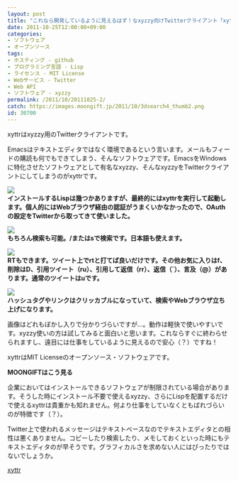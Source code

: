```yaml
---
layout: post
title: "これなら開発しているように見えるはず！なxyzzy向けTwitterクライアント「xyttr」"
date: 2011-10-25T12:00:00+09:00
categories:
- ソフトウェア
- オープンソース
tags: 
- ホスティング - github
- プログラミング言語 - Lisp
- ライセンス - MIT License
- Webサービス - Twitter
- Web API
- ソフトウェア - xyzzy
permalink: /2011/10/20111025-2/
catch: https://images.moongift.jp/2011/10/3dsearch4_thumb2.png
id: 30700
---
```

xyttrはxyzzy用のTwitterクライアントです。

  

Emacsはテキストエディタではなく環境であるという言います。メールもフィードの購読も何でもできてしまう、そんなソフトウェアです。EmacsをWindowsに特化させたソフトウェアとして有名なxyzzy、そんなxyzzyをTwitterクライアントにしてしまうのがxyttrです。

  

[![](https://images.moongift.jp/2011/10/3dsearch2_thumb2.png)](https://images.moongift.jp/2011/10/3dsearch211.png)  
**インストールするLispは幾つかありますが、最終的にはxyttrを実行して起動します。個人的にはWebブラウザ経由の認証がうまくいかなかったので、OAuthの設定をTwitterから取ってきて使いました。**

  

[![](https://images.moongift.jp/2011/10/3dsearch3_thumb3.png)](https://images.moongift.jp/2011/10/3dsearch36.png)  
**もちろん検索も可能。/またはsで検索です。日本語も使えます。**

  

[![](https://images.moongift.jp/2011/10/3dsearch4_thumb2.png)](https://images.moongift.jp/2011/10/3dsearch42.png)  
**RTもできます。ツイート上でrtと打てば良いだけです。その他お気に入りはf、削除はD、引用ツイート（ru）、引用して返信（rr）、返信（`）、言及（@）があります。通常のツイートはuです。**

  

[![](https://images.moongift.jp/2011/10/3dsearch5_thumb2.png)](https://images.moongift.jp/2011/10/3dsearch52.png)  
**ハッシュタグやリンクはクリッカブルになっていて、検索やWebブラウザ立ち上げになります。**

  

画像はどれもぼかし入りで分かりづらいですが…。動作は軽快で使いやすいです。xyzzy使いの方は試してみると面白いと思います。これならすぐに終わらせられますし、遠目には仕事をしているように見えるので安心（？）ですね！

  
<!--more-->  

xyttrはMIT Licenseのオープンソース・ソフトウェアです。

  
  
  

**MOONGIFTはこう見る**

  

企業においてはインストールできるソフトウェアが制限されている場合があります。そうした時にインストール不要で使えるxyzzy、さらにLispを配置するだけで使えるxyttrは貴重かも知れません。何より仕事をしていなくともばれづらいのが特徴です（？）。

  

Twitter上で使われるメッセージはテキストベースなのでテキストエディタとの相性は悪くありません。コピーしたり検索したり、メモしておくといった時にもテキストエディタのが早そうです。グラフィカルさを求めない人にはぴったりではないでしょうか。

  

[xyttr](https://github.com/youz/xyttr)

